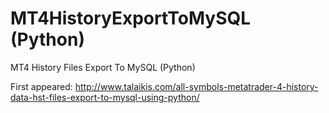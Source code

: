 # MT4HistoryExportToMySQL (Python)

MT4 History Files Export To MySQL (Python)

First appeared: http://www.talaikis.com/all-symbols-metatrader-4-history-data-hst-files-export-to-mysql-using-python/
